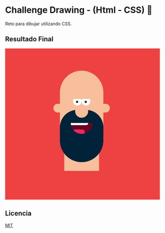 # Challenge Drawing - (Html - CSS) 🚀

Reto para dibujar utilizando CSS.

## Resultado Final

![](/screenshot.jpg?raw=true 'Screenshot')

## Licencia

[MIT](https://choosealicense.com/licenses/mit/)
